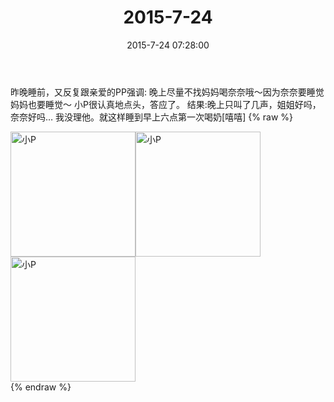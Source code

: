 ﻿---
title: 2015-7-24
date: 2015-7-24 07:28:00
tags:
categories: 妈妈
---
昨晚睡前，又反复跟亲爱的PP强调:
晚上尽量不找妈妈喝奈奈哦～因为奈奈要睡觉妈妈也要睡觉～
小P很认真地点头，答应了。
结果:晚上只叫了几声，姐姐好吗，奈奈好吗…
我没理他。就这样睡到早上六点第一次喝奶[嘻嘻]
{% raw %}
<div style="width:500 px">
<div style="float:left; width:100 px"><img src="/2015-7-24/微信图片_20171011101936.jpg" width="200" alt="小P"></div>
<div style="float:left; width:100 px"><img src="/2015-7-24/微信图片_20171011101948.jpg" width="200" alt="小P"></div>
<div style="float:left; width:100 px"><img src="/2015-7-24/微信图片_20171011101956.jpg" width="200" alt="小P"></div>
<div style="clear:both"></div>
</div>
{% endraw %}